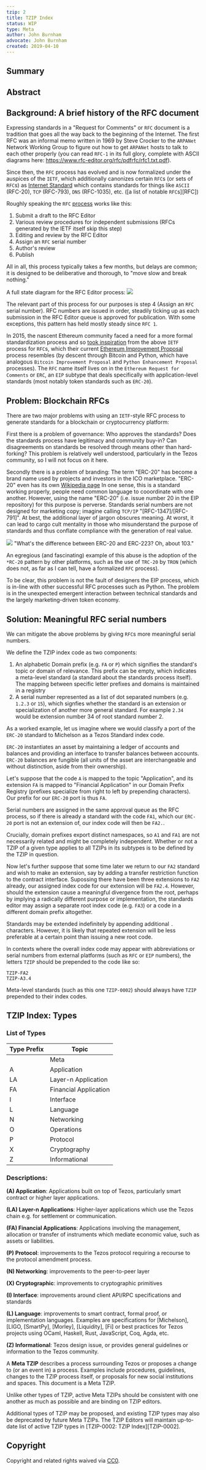 ```yaml
---
tzip: 2
title: TZIP Index
status: WIP
type: Meta
author: John Burnham
advocate: John Burnham
created: 2019-04-10
---
```


## Summary

## Abstract

## Background: A brief history of the RFC document

Expressing standards in a "Request for Comments" or `RFC` document is a
tradition that goes all the way back to the beginning of the Internet. The
first RFC was an informal memo written in 1969 by Steve Crocker to the `ARPANet`
Network Working Group to figure out how to get `ARPANet` hosts to talk to each
other properly (you can read `RFC-1` in its full glory, complete with ASCII
diagrams here: https://www.rfc-editor.org/rfc/pdfrfc/rfc1.txt.pdf).

Since then, the `RFC` process has evolved and is now formalized under the
auspices of the `IETF`, which additionally canonizes certain `RFC`s (or sets of
`RFC`s) as [Internet Standard][Internet Standard] which contains standards for
things like `ASCII` (RFC-20), `TCP` (RFC-793), `DNS` (RFC-1035), etc.  ([a list
of notable `RFC`s][RFC])

Roughly speaking the `RFC` [process][pubprocess] works like this:

1. Submit a draft to the RFC Editor
2. Various review procedures for independent submissions (RFCs generated
   by the IETF itself skip this step)
3. Editing and review by the RFC Editor
4. Assign an `RFC` serial number
5. Author's review
6. Publish

All in all, this process typically takes a few months, but delays are common;
it is designed to be deliberative and thorough, to "move slow and break
nothing."

A full state diagram for the RFC Editor process:
![](https://www.rfc-editor.org/wp-content/uploads/rfc-editor-process.gif)

The relevant part of this process for our purposes is step 4 (Assign an `RFC`
serial number). RFC numbers are issued in order, steadily ticking up as each
submission in the RFC Editor queue is approved for publication. With some
exceptions, this pattern has held mostly steady since `RFC 1`.

In 2015, the nascent Ethereum community faced a need for a more formal
standardization process and so [took inspiration][issue-16] from the above
`IETF` process for `RFC`s, which their current [Ethereum Improvement
Proposal][EIP] process resembles (by descent through Bitcoin and Python, which
have analogous `Bitcoin Improvement Proposal` and `Python Enhancement Proposal`
processes). The `RFC` name itself lives on in the `Ethereum Request for
Comments` or `ERC`, an `EIP` subtype that deals specifically with
application-level standards (most notably token standards such as `ERC-20`).

## Problem: Blockchain RFCs

There are two major problems with using an `IETF`-style RFC process to
generate standards for a blockchain or cryptocurrency platform:

First there is a problem of governance: Who approves the standards? Does the
standards process have legitimacy and community buy-in? Can disagreements on
standards be resolved through means other than hard-forking? This problem is
relatively well understood, particularly in the Tezos community, so I will not
focus on it here.

Secondly there is a problem of branding: The term "ERC-20" has
become a brand name used by projects and investors in the ICO marketplace.
"ERC-20" even has its own [Wikipedia page][ERC20]
In one sense, this is a standard working properly, people need common language
to cooordinate with one another. However, using the name "ERC-20" (i.e. issue
number 20 in the EIP repository) for this purpose is perverse. Standards serial
numbers are not designed for marketing copy; imagine calling `TCP/IP`
"[RFC-1347]/[RFC-791]".  At best, the additional layer of jargon
obscures meaning. At worst, it can lead to cargo cult mentality in those who
misunderstand the purpose of standards and thus conflate compliance with the
generation of real value.

![](https://dilbert.com/strip/1997-09-24)
"What's the difference between ERC-20 and ERC-223? Oh, about 103."

An egregious (and fascinating) example of this abuse is the adoption of the
`*RC-20` pattern by other platforms, such as the use of `TRC-20` by `TRON`
(which does not, as far as I can tell, have a formalized `RFC` process).

To be clear, this problem is not the fault of designers the EIP process, which
is in-line with other successful RFC processes such as Python. The problem is
in the unexpected emergent interaction between technical standards and the
largely marketing-driven token economy.

## Solution: Meaningful RFC serial numbers

We can mitigate the above problems by giving `RFC`s more meaningful serial
numbers.

We define the TZIP index code as two components:

1. An alphabetic Domain prefix (e.g. `FA` or `P`) which signifies the standard's
   topic or domain of relevance. This prefix can be empty, which indicates a
   meta-level standard (a standard about the standards process itself). The
   mapping between specific letter prefixes and domains is maintained in a
   registry
2. A serial number represented as a list of dot separated numbers (e.g. `1.2.3`
   or `15`), which signfies whether the standard is an extension or
   specialization of another more general standard. For example `2.34` would be
   extension number 34 of root standard number 2.

As a worked example, let us imagine where we would classify a port of the
`ERC-20` standard to Michelson as a Tezos Standard index code.

`ERC-20` instantiates an asset by maintaining a ledger of accounts and balances
and providing an interface to transfer balances between accounts. `ERC-20`
balances are fungible (all units of the asset are interchangeable and without
distinction, aside from their ownership).

Let's suppose that the code `A` is mapped to the topic "Application", and its
extension `FA` is mapped to "Financial Application"  in our Domain Prefix Registry
(prefixes specialize from right to left by prepending characters). Our prefix
for our `ERC-20` port is thus `FA`.

Serial numbers are assigned in the same approval queue as the RFC process, so if
there is already a standard with the code `FA1`, which our `ERC-20` port is not
an extension of, our index code will then be `FA2.`.

Crucially, domain prefixes export distinct namespaces, so `A1` and `FA1` are
not necessarily related and might be completely independent. Whether or not
a TZIP of a given type applies to all TZIPs in its subtypes is to be defined by
the TZIP in question.

Now let's further suppose that some time later we return to our `FA2` standard
and wish to make an extension, say by adding a transfer restriction function to
the contract interface. Supossing there have been three extensions to `FA2`
already, our assigned index code for our extension will be `FA2.4`. However,
should the extension cause a meaningful divergence from the root, perhaps by
implying a radically different purpose or implementation, the standards editor
may assign a separate root index code (e.g. `FA3`) or a code in a different
domain prefix altogether.

Standards may be extended indefinitely by appending additional `.` characters.
However, it is likely that repeated extension will be less preferable at a
certain point than issuing a new root code.

In contexts where the overall index code may appear with abbreviations
or serial numbers from external platforms (such as `RFC` or `EIP` numbers), the
letters `TZIP` should be prepended to the code like so:

```
TZIP-FA2
TZIP-A3.4
```

Meta-level standards (such as this one `TZIP-0002`) should always have `TZIP`
prepended to their index codes.

## TZIP Index: Types

### List of Types

| Type Prefix | Topic                          |
|-------------|--------------------------------|
|             | Meta                           |
| A           | Application                    |
| LA          | Layer-n Application            |
| FA          | Financial Application          |
| I           | Interface                      |
| L           | Language                       |
| N           | Networking                     |
| O           | Operations                     |
| P           | Protocol                       |
| X           | Cryptography                   |
| Z           | Informational                  |

### Descriptions:

**(A) Application**: Applications built on top of Tezos, particularly smart
contract or higher layer applications.

**(LA) Layer-n Applications**: Higher-layer applications which use the Tezos
chain e.g. for settlement or communication.

**(FA) Financial Applications**: Applications involving the management,
allocation or transfer of instruments which mediate economic value, such as
assets or liabilities.

**(P) Protocol**: improvements to the Tezos protocol requiring a
recourse to the protocol amendment process.

**(N) Networking**: improvements to the peer-to-peer layer

**(X) Cryptographic**: improvements to cryptographic primitives

**(I) Interface**: improvements around client API/RPC specifications and
standards

**(L) Language**: improvements to smart contract, formal proof, or
implementation languages. Examples are specifications for
[Michelson], [LIGO, [SmartPy], [Morley], [Liquidity], [Fi] or best practices
for Tezos projects using OCaml, Haskell, Rust, JavaScript, Coq, Agda, etc.

**(Z) Informational**: Tezos design issue, or provides general guidelines or
information to the Tezos community.

A **Meta TZIP** describes a process surrounding Tezos or proposes a change
to (or an event in) a process. Examples include procedures, guidelines,
changes to the TZIP process itself, or proposals for new social institutions
and spaces. This document is a Meta TZIP.

Unlike other types of TZIP, active Meta TZIPs should be consistent with one
another as much as possible and are binding on TZIP editors.

Additional types of TZIP may be proposed, and existing TZIP types may also be
deprecated by future Meta TZIPs. The TZIP Editors will maintain up-to-date list
of active TZIP types in [TZIP-0002: TZIP Index][TZIP-0002].

[TZIP-0001]: (/Proposals/TZIP-0001/TZIP-0001.md)
[issue-20]: https://github.com/ethereum/EIPs/issues/20
[issue-16]: https://github.com/ethereum/EIPs/issues/16
[pubprocess]: https://www.rfc-editor.org/pubprocess/
[EIP]: https://github.com/ethereum/EIPs/blob/master/EIPS/eip-1.md
[RFCs]: https://en.wikipedia.org/wiki/List_of_RFCs
[Internet Standard]: https://en.wikipedia.org/wiki/Internet_Standard
[ERC20]: https://en.wikipedia.org/wiki/ERC-20

## Copyright

Copyright and related rights waived via
[CC0](https://creativecommons.org/publicdomain/zero/1.0/).
